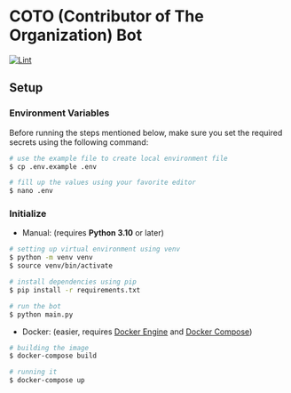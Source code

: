 # COTO (Contributor of The Organization) Bot

[![Lint](https://github.com/HackSquadDev/contributor-of-the-xxx-python/actions/workflows/linting.yml/badge.svg)](https://github.com/HackSquadDev/contributor-of-the-xxx-python/actions/workflows/linting.yml)

## Setup

### Environment Variables

Before running the steps mentioned below, make sure you set the required secrets using the following command:

```bash
# use the example file to create local environment file
$ cp .env.example .env

# fill up the values using your favorite editor
$ nano .env
```

### Initialize

- Manual: (requires **Python 3.10** or later)

```bash
# setting up virtual environment using venv
$ python -m venv venv
$ source venv/bin/activate

# install dependencies using pip
$ pip install -r requirements.txt

# run the bot
$ python main.py
```

- Docker: (easier, requires [Docker Engine](https://docker.com/) and [Docker Compose](https://docs.docker.com/compose/))

```bash
# building the image
$ docker-compose build

# running it
$ docker-compose up
```
